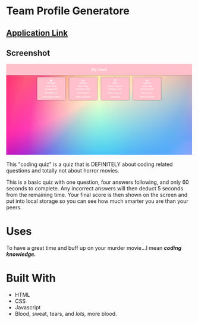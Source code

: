 # Team Profile Generatore

## [Application Link](https://beachybeach.github.io/team-profile-generator/)

## Screenshot

<img width="500" src="./src/images/screenshot.png">

This "coding quiz" is a quiz that is DEFINITELY about coding related questions and totally not about horror movies.

This is a basic quiz with one question, four answers following, and only 60 seconds to complete. Any incorrect answers will then deduct 5 seconds from the remaining time. Your final score is then shown on the screen and put into local storage so you can see how much smarter you are than your peers.

# Uses

To have a great time and buff up on your murder movie...I mean <strong><em>coding knowledge.</em></strong>

# Built With

- HTML
- CSS
- Javascript
- Blood, sweat, tears, and <em>lots,</em> more blood.

